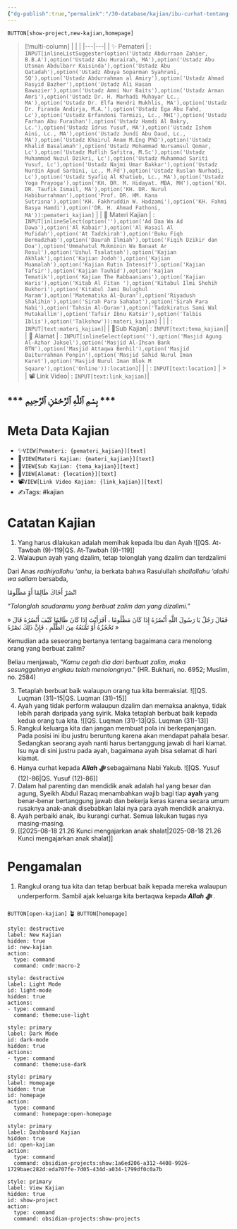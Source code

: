 ```yaml
---
{"dg-publish":true,"permalink":"/30-database/kajian/ibu-curhat-tentang-kesalahan-ayah/"}
---
```


  
`BUTTON[show-project,new-kajian,homepage]`  
  >[!multi-column] 
> | | |
 >|---|---|
 > | ✨ Pemateri | :  `INPUT[inlineListSuggester(option('Ustadz Abdurraan Zahier, B.B.A'),option('Ustadz Abu Hurairah, MA'),option('Ustadz Abu Utsman Abdulbarr Kaisinda'),option('Ustadz Abu Qatadah'),option('Ustadz Abuya Soparman Syahrani, SQ'),option('Ustadz Abdurrahman al Amiry'),option('Ustadz Ahmad Rasyid Bazher'),option('Ustadz Ali Hasan Bawazier'),option('Ustadz Ammi Nur Baits'),option('Ustadz Arman Amri'),option('Ustadz Dr. H. Marhadi Muhayar Lc., MA'),option('Ustadz Dr. Elfa Hendri Mukhlis, MA'),option('Ustadz Dr. Firanda Andirja, M.A.'),option('Ustadz Ega Abu Fahd, Lc'),option('Ustadz Erfandoni Tarmizi, Lc., MHI'),option('Ustadz Farhan Abu Furaihan'),option('Ustadz Hamdi Al Bakry, Lc.'),option('Ustadz Idrus Yusuf, MA'),option('Ustadz Ishom Aini, Lc., MA'),option('Ustadz Jundi Abu Daud, Lc., MA'),option('Ustadz Khairul Anam M.Eng PhD'),option('Ustadz Khalid Basalamah'),option('Ustadz Mohammad Nursamsul Qomar, Lc'),option('Ustadz Muflih Safitra, M.Sc'),option('Ustadz Muhammad Nuzul Dzikri, Lc'),option('Ustadz Muhammad Sariti Yusuf, Lc'),option('Ustadz Najmi Umar Bakkar'),option('Ustadz Nurdin Apud Sarbini, Lc., M.Pd'),option('Ustadz Ruslan Nurhadi, Lc'),option('Ustadz Syafiq Al Khatieb, Lc., MA'),option('Ustadz Yoga Prayoga'),option('KH. DR. M. Hidayat. MBA, MH'),option('KH. DR. Taufik Ismail, MA'),option('KH. DR. Nurul Habiburrahman'),option('Prof. DR. HM. Kana Sutrisna'),option('KH. Fakhruddin W. Hadzami'),option('KH. Fahmi Basya Hamdi'),option('DR. H. Ahmad Fathoni, MA')):pemateri_kajian]`   |
 > | 📨 Materi Kajian     | :  `INPUT[inlineSelect(option(''),option('Ad Daa Wa Ad Dawa'),option('Al Kabair'),option('Al Wasail Al Mufidah'),option('At Tadzkirah'),option('Buku Fiqh Bermadzhab'),option('Daurah Ilmiah'),option('Fiqih Dzikir dan Doa'),option('Ummahatul Mukminin Wa Banaat Ar Rosul'),option('Ushul Tsalatsah'),option('Kajian Akhlak'),option('Kajian Jodoh'),option('Kajian Muamalah'),option('Kajian Rutin Intensif'),option('Kajian Tafsir'),option('Kajian Tauhid'),option('Kajian Tematik'),option('Kajian The Rabbaanians'),option('Kajian Waris'),option('Kitab Al Fitan '),option('Kitabul Ilmi Shohih Bukhori'),option('Kitabul Jami Bulughul Maram'),option('Matematika Al-Quran'),option('Riyadush Shalihin'),option('Sirah Para Sahabat'),option('Sirah Para Nabi'),option('Tahsin Al-Quran'),option('Tadzkiratus Sami Wal Mutakallim'),option('Tafsir Ibnu Katsir'),option('Talbis Iblis'),option('Talkshow')):materi_kajian]`  |
 > | | : `INPUT[text:materi_kajian]`|
 > | 📑Sub Kajian| : `INPUT[text:tema_kajian]`| 
 > | 🕌 Alamat         | : `INPUT[inlineSelect(option(''),option('Masjid Agung Al-Azhar Jaksel'),option('Masjid Al-Ihsan Bank BTN'),option('Masjid Attaqwa Benhil'),option('Masjid Baiturrahman Ponpin'),option('Masjid Sahid Nurul Iman Karet'),option('Masjid Nurul Iman Blok M Square'),option('Online')):location]`|
 > | | : `INPUT[text:location]`   | 
	 > | 📽️ Link Video| : `INPUT[text:link_kajian]`| 
 
## *** بِسْمِ ٱللَّٰهِ ٱلرَّحْمَٰنِ ٱلرَّحِيمِ ***

 


# Meta Data Kajian
- ✨`VIEW[Pemateri: {pemateri_kajian}][text]`
- 📨`VIEW[Materi Kajian: {materi_kajian}][text]`
- 📑`VIEW[Sub Kajian: {tema_kajian}][text]`
- 🕌`VIEW[Alamat: {location}][text]`
- 📽️`VIEW[Link Video Kajian: {link_kajian}][text]`
- ✍️Tags: #kajian

 

# Catatan Kajian
1. Yang harus dilakukan adalah memihak kepada Ibu dan Ayah ![[QS. At-Tawbah (9)-119\|QS. At-Tawbah (9)-119]]
2. Walaupun ayah yang dzalim, tetap tolonglah yang dzalim dan terdzalimi
<div class="transclusion internal-embed is-loaded"><div class="markdown-embed">



Dari Anas _radhiyallahu ‘anhu_, ia berkata bahwa Rasulullah _shallallahu ‘alaihi wa sallam_ bersabda,

انْصُرْ أَخَاكَ ظَالِمًا أَوْ مَظْلُومًا

_“Tolonglah saudaramu yang berbuat zalim dan yang dizalimi.”_

فَقَالَ رَجُلٌ يَا رَسُولَ اللَّهِ أَنْصُرُهُ إِذَا كَانَ مَظْلُومًا ، أَفَرَأَيْتَ إِذَا كَانَ ظَالِمًا كَيْفَ أَنْصُرُهُ قَالَ « تَحْجُزُهُ أَوْ تَمْنَعُهُ مِنَ الظُّلْمِ ، فَإِنَّ ذَلِكَ نَصْرُهُ »

Kemudian ada seseorang bertanya tentang bagaimana cara menolong orang yang berbuat zalim?

Beliau menjawab, “_Kamu cegah dia dari berbuat zalim, maka sesungguhnya engkau telah menolongnya_.” (HR. Bukhari, no. 6952; Muslim, no. 2584)

</div></div>

3. Tetaplah berbuat baik walaupun orang tua kita bermaksiat. ![[QS. Luqman (31)-15\|QS. Luqman (31)-15]]
4. Ayah yang tidak perform walaupun dzalim dan memaksa anaknya, tidak lebih parah daripada yang syirik. Maka tetaplah berbuat baik kepada kedua orang tua kita. ![[QS. Luqman (31)-13\|QS. Luqman (31)-13]]
5. Rangkul keluarga kita dan jangan membuat pola ini berkepanjangan. Pada posisi ini ibu justru beruntung karena akan mendapat pahala besar. Sedangkan seorang ayah nanti harus bertanggung jawab di hari kiamat. Isu nya di sini justru pada ayah, bagaimana ayah bisa selamat di hari kiamat.
6. Hanya curhat kepada ***Allah ﷻ*** sebagaimana Nabi Yakub. ![[QS. Yusuf (12)-86\|QS. Yusuf (12)-86]]
7. Dalam hal parenting dan mendidik anak adalah hal yang besar dan agung, Syeikh Abdul Razaq menambahkan wajib bagi tiap **ayah** yang benar-benar bertanggung jawab dan bekerja keras karena secara umum rusaknya anak-anak disebabkan lalai nya para ayah mendidik anaknya.
8. Ayah perbaiki anak, ibu kurangi curhat. Semua lakukan tugas nya masing-masing.
9. [[2025-08-18 21.26 Kunci mengajarkan anak shalat\|2025-08-18 21.26 Kunci mengajarkan anak shalat]]

# Pengamalan
1. Rangkul orang tua kita dan tetap berbuat baik kepada mereka walaupun underperform. Sambil ajak keluarga kita bertaqwa kepada ***Allah ﷻ*** .
 


`BUTTON[open-kajian]` 🪴  `BUTTON[homepage]` 
```meta-bind-button
style: destructive
label: New Kajian
hidden: true
id: new-kajian
action:
  type: command
  command: cmdr:macro-2
``` 
```meta-bind-button 
style: destructive 
label: Light Mode 
id: light-mode 
hidden: true 
actions: 
- type: command 
  command: theme:use-light 
``` 
  ```meta-bind-button 
  style: primary 
  label: Dark Mode 
  id: dark-mode 
  hidden: true 
  actions: 
  - type: command 
    command: theme:use-dark 
``` 
```meta-bind-button
style: primary
label: Homepage
hidden: true
id: homepage
action:
  type: command
  command: homepage:open-homepage
```
```meta-bind-button
style: primary
label: Dashboard Kajian
hidden: true
id: open-kajian
action:
  type: command
  command: obsidian-projects:show:1a6ed206-a312-4408-9926-1729baec282d:eda707fe-7d05-434d-a034-1799df0c0a7b
```
```meta-bind-button
style: primary
label: View Kajian
hidden: true
id: show-project
action:
  type: command
  command: obsidian-projects:show-projects
```
